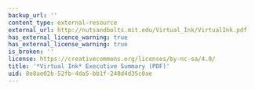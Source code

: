 ```yaml
---
backup_url: ''
content_type: external-resource
external_url: http://nutsandbolts.mit.edu/Virtual_Ink/VirtualInk.pdf
has_external_licence_warning: true
has_external_license_warning: true
is_broken: ''
license: https://creativecommons.org/licenses/by-nc-sa/4.0/
title: '*Virtual Ink* Executive Summary (PDF)'
uid: 8e8ae02b-52fb-4da5-bb1f-248d4d35c0ae
---
```

